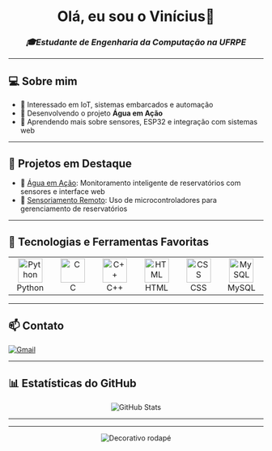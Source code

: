 <h1 align="center">Olá, eu sou o Vinícius👋</h1>

<h3 align="center"><i>🎓Estudante de Engenharia da Computação na UFRPE</i></h3>
<!---
<p align="center">
  <strong>🎓 Estudante de Engenharia da Computação na UFRPE</strong>
</p>
--->

---

## 💻 Sobre mim

- 🧩 Interessado em IoT, sistemas embarcados e automação  
- 🚀 Desenvolvendo o projeto **Água em Ação**  
- 🌱 Aprendendo mais sobre sensores, ESP32 e integração com sistemas web

---

## 🔨 Projetos em Destaque

- 🔧 [Água em Ação](https://github.com/seu-usuario/agua-em-acao): Monitoramento inteligente de reservatórios com sensores e interface web  
- 📡 [Sensoriamento Remoto](https://github.com/viniciusrodriguess1/Sensoriamento-Remoto): Uso de microcontroladores para gerenciamento de reservatórios

---

## 🚀 Tecnologias e Ferramentas Favoritas

<table>
  <tr>
    <td align="center" width="96">
      <img src="https://cdn.jsdelivr.net/gh/devicons/devicon/icons/python/python-original.svg" width="48" height="48" alt="Python" />
      <br>Python
    </td>
    <td align="center" width="96">
      <img src="https://cdn.jsdelivr.net/gh/devicons/devicon/icons/c/c-original.svg" width="48" height="48" alt="C" />
      <br>C
    </td>
    <td align="center" width="96">
      <img src="https://cdn.jsdelivr.net/gh/devicons/devicon/icons/cplusplus/cplusplus-original.svg" width="48" height="48" alt="C++" />
      <br>C++
    </td>
    <td align="center" width="96">
      <img src="https://cdn.jsdelivr.net/gh/devicons/devicon/icons/html5/html5-original.svg" width="48" height="48" alt="HTML" />
      <br>HTML
    </td>
    <td align="center" width="96">
      <img src="https://cdn.jsdelivr.net/gh/devicons/devicon/icons/css3/css3-original.svg" width="48" height="48" alt="CSS" />
      <br>CSS
    </td>
    <td align="center" width="96">
      <img src="https://cdn.jsdelivr.net/gh/devicons/devicon/icons/mysql/mysql-original.svg" width="48" height="48" alt="MySQL" />
      <br>MySQL
    </td>
  </tr>
</table>

---

## 📫 Contato

[![Gmail](https://img.shields.io/badge/Gmail-D14836?style=for-the-badge&logo=gmail&logoColor=white)](mailto:viniciusrodrigues1108@gmail.com)

---

## 📊 Estatísticas do GitHub

<p align="center">
  <img src="https://github-readme-stats.vercel.app/api?username=viniciusrodriguess1&show_icons=true&theme=radical" alt="GitHub Stats"/>
</p>

---

<!---
## 🎧 Últimas músicas que ouvi no Spotify

<p align="center">
  <img src="https://spotify-recently-played-readme.vercel.app/api?user=31mscyyqfqncondneggac4r5u6eq&count=5&width=600&unique=true" alt="Spotify Recently Played" />
</p>
--->

---

<p align="center">
  <img src="https://raw.githubusercontent.com/mayhemantt/mayhemantt/Update/svg/Bottom.svg" alt="Decorativo rodapé" />
</p>
